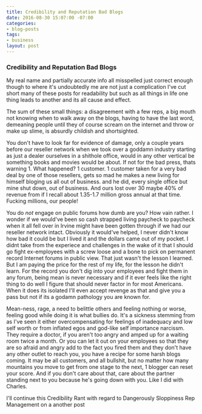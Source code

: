 ```yaml
---
title: Credibility and Reputation Bad Blogs
date: 2016-08-30 15:07:00 -07:00
categories:
- blog-posts
tags:
- business
layout: post
---
```



### Credibility and Reputation Bad Blogs
My real name and partially accurate info all misspelled just correct enough though to where it's undoubtedly me are not just a complication I've cut short many of these posts for readability but such as all things in life one thing leads to another and its all cause and effect. 

The sum of these small things: a disagreement with a few reps, a big mouth not knowing when to walk away on the blogs, having to have the last word, demeaning people until they of course scream on the internet and throw or make up slime, is  absurdly childish and shortsighted. 

You don't have to look far for evidence of damage, only a couple years before our reseller network when we took over a goddamn industry starting as just a dealer ourselves in a shithole office, would in any other vertical be something books and movies would be about. If not for the bad press, thats warning 1. What happened? 1 customer. 1 customer taken for a very bad deal by one of those resellers, gets so mad he makes a new living for himself bloging us all out of business. and he did, every single office but mine shut down, out of business. And ours lost over 30 maybe 40% of revenue from if I recall about 1.35-1.7 million gross annual at that time. Fucking millions, our people! 

You do *not* engage on public forums how dumb are you? How vain rather. I wonder if we would've been so cash strapped living paycheck to paycheck when it all fell over in Irvine might have been gotten through if we had our reseller network intact. Obviously it would've helped, I never didn't know how bad it could be but I lived it and the dollars came out of my pocket. I didnt take from the experiece and challenges in the wake of it that I should go fight ex-employees with a screw loose and a bone to pick on permanent record Internet forums in public view. That just wasn't the lesson I learned. But I am paying the price for the rest of my life, for the lesson he didn't learn. For the record you don't dig into your employees and fight them in any forum, being mean is never necessary and if it ever feels like the right thing to do well I figure that should never factor in for most Americans. When it does its isolated I'll even accept revenge as that and give you a pass but not if its a godamn pathology you are known for.

Mean-ness, rage, a need to belittle others and feeling nothing or worse, feeling good while doing it is what bullies do. It's a sickness stemming from as I've seen it either overcompensating for feelings of inadequacy and low self worth or from inflated egos and god-like self importance narcissm. They require a doctor, if you aren't too angry and amped up for a waiting room twice a month. Or you can let it out on your employees so that they are so afraid and angry add to the fact you fired them and they don't have any other outlet to reach you, you have a recipe for some harsh blogs coming. It may be all customers, and all bullshit, but no matter how many mountains you move to get from one stage to the next, 1 blogger can reset your score. And if you don't care about that, care about the partner standing next to you because he's going down with you. Like I did with Charles. 

I'll continue this Credibility Rant with regard to Dangerously Sloppiness Rep Management on a another post